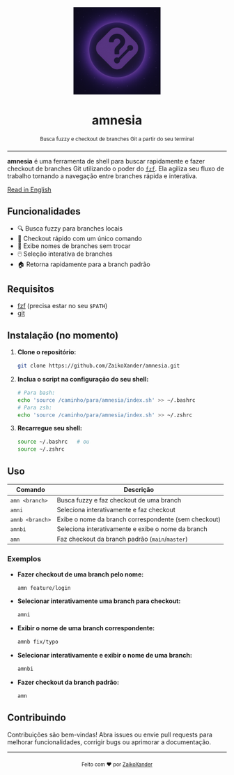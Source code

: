 <div align="center">
  <img src="github/docs/logo-2.png" alt="logo amnesia" width="200"/>
  <h1>amnesia</h1>
  <sup>Busca fuzzy e checkout de branches Git a partir do seu terminal</sup>
</div>

---

**amnesia** é uma ferramenta de shell para buscar rapidamente e fazer checkout de branches Git utilizando o poder do [`fzf`](https://github.com/junegunn/fzf). Ela agiliza seu fluxo de trabalho tornando a navegação entre branches rápida e interativa.

[Read in English](README.md)

## Funcionalidades

- 🔍 Busca fuzzy para branches locais
- 🚀 Checkout rápido com um único comando
- 📝 Exibe nomes de branches sem trocar
- 🖱️ Seleção interativa de branches
- 🏠 Retorna rapidamente para a branch padrão

## Requisitos

- [fzf](https://github.com/junegunn/fzf) (precisa estar no seu `$PATH`)
- [git](https://git-scm.com/)

## Instalação (no momento)

1. **Clone o repositório:**
   ```sh
   git clone https://github.com/ZaikoXander/amnesia.git
   ```

2. **Inclua o script na configuração do seu shell:**
   ```sh
   # Para bash:
   echo 'source /caminho/para/amnesia/index.sh' >> ~/.bashrc
   # Para zsh:
   echo 'source /caminho/para/amnesia/index.sh' >> ~/.zshrc
   ```

3. **Recarregue seu shell:**
   ```sh
   source ~/.bashrc   # ou
   source ~/.zshrc
   ```

## Uso

| Comando                | Descrição                                       |
|------------------------|------------------------------------------------|
| `amn <branch>`         | Busca fuzzy e faz checkout de uma branch       |
| `amni`                 | Seleciona interativamente e faz checkout       |
| `amnb <branch>`        | Exibe o nome da branch correspondente (sem checkout) |
| `amnbi`                | Seleciona interativamente e exibe o nome da branch   |
| `amn`                  | Faz checkout da branch padrão (`main`/`master`)      |

### Exemplos

- **Fazer checkout de uma branch pelo nome:**
  ```sh
  amn feature/login
  ```
- **Selecionar interativamente uma branch para checkout:**
  ```sh
  amni
  ```
- **Exibir o nome de uma branch correspondente:**
  ```sh
  amnb fix/typo
  ```
- **Selecionar interativamente e exibir o nome de uma branch:**
  ```sh
  amnbi
  ```
- **Fazer checkout da branch padrão:**
  ```sh
  amn
  ```

## Contribuindo

Contribuições são bem-vindas! Abra issues ou envie pull requests para melhorar funcionalidades, corrigir bugs ou aprimorar a documentação.

---

<p align="center">
  <sub>Feito com ❤️ por <a href="https://github.com/ZaikoXander">ZaikoXander</a></sub>
</p>
